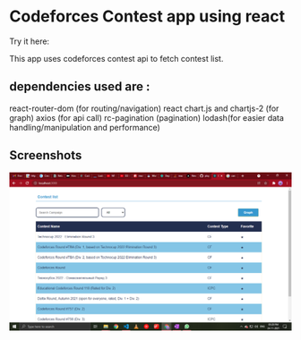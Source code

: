 # Codeforces Contest app using react

Try it here:

This app uses codeforces contest api to fetch contest list.

## dependencies used are :

react-router-dom (for routing/navigation)
react chart.js and chartjs-2 (for graph)
axios (for api call)
rc-pagination (pagination)
lodash(for easier data handling/manipulation and performance)

## Screenshots

![Contest List](/screenshots/home.png)
